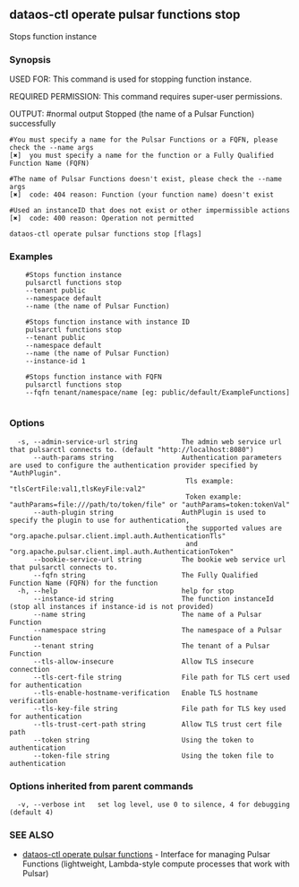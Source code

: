 ## dataos-ctl operate pulsar functions stop

Stops function instance

### Synopsis

USED FOR:
    This command is used for stopping function instance.

REQUIRED PERMISSION:
    This command requires super-user permissions.

OUTPUT:
    #normal output
    Stopped (the name of a Pulsar Function) successfully

    #You must specify a name for the Pulsar Functions or a FQFN, please check the --name args
    [✖]  you must specify a name for the function or a Fully Qualified Function Name (FQFN)

    #The name of Pulsar Functions doesn't exist, please check the --name args
    [✖]  code: 404 reason: Function (your function name) doesn't exist

    #Used an instanceID that does not exist or other impermissible actions
    [✖]  code: 400 reason: Operation not permitted



```
dataos-ctl operate pulsar functions stop [flags]
```

### Examples

```
    #Stops function instance
    pulsarctl functions stop 
	--tenant public
	--namespace default
	--name (the name of Pulsar Function)

    #Stops function instance with instance ID
    pulsarctl functions stop 
	--tenant public
	--namespace default
	--name (the name of Pulsar Function)
	--instance-id 1

    #Stops function instance with FQFN
    pulsarctl functions stop 
	--fqfn tenant/namespace/name [eg: public/default/ExampleFunctions]


```

### Options

```
  -s, --admin-service-url string           The admin web service url that pulsarctl connects to. (default "http://localhost:8080")
      --auth-params string                 Authentication parameters are used to configure the authentication provider specified by "AuthPlugin".
                                            Tls example: "tlsCertFile:val1,tlsKeyFile:val2"
                                            Token example: "authParams=file:///path/to/token/file" or "authParams=token:tokenVal"
      --auth-plugin string                 AuthPlugin is used to specify the plugin to use for authentication,
                                            the supported values are "org.apache.pulsar.client.impl.auth.AuthenticationTls"
                                            and "org.apache.pulsar.client.impl.auth.AuthenticationToken"
      --bookie-service-url string          The bookie web service url that pulsarctl connects to.
      --fqfn string                        The Fully Qualified Function Name (FQFN) for the function
  -h, --help                               help for stop
      --instance-id string                 The function instanceId (stop all instances if instance-id is not provided)
      --name string                        The name of a Pulsar Function
      --namespace string                   The namespace of a Pulsar Function
      --tenant string                      The tenant of a Pulsar Function
      --tls-allow-insecure                 Allow TLS insecure connection
      --tls-cert-file string               File path for TLS cert used for authentication
      --tls-enable-hostname-verification   Enable TLS hostname verification
      --tls-key-file string                File path for TLS key used for authentication
      --tls-trust-cert-path string         Allow TLS trust cert file path
      --token string                       Using the token to authentication
      --token-file string                  Using the token file to authentication
```

### Options inherited from parent commands

```
  -v, --verbose int   set log level, use 0 to silence, 4 for debugging (default 4)
```

### SEE ALSO

* [dataos-ctl operate pulsar functions](dataos-ctl_operate_pulsar_functions.md)	 - Interface for managing Pulsar Functions (lightweight, Lambda-style compute processes that work with Pulsar)

